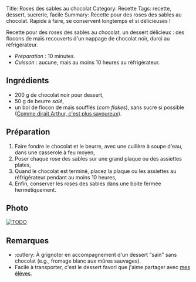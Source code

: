 Title: Roses des sables au chocolat
Category: Recette
Tags: recette, dessert, sucrerie, facile
Summary: Recette pour des roses des sables au chocolat. Rapide à faire, se conservent longtemps et si délicieuses !

Recette pour des roses des sables au chocolat, un dessert délicieux : des flocons de maïs recouverts d'un nappage de chocolat noir, durci au réfrigérateur.

- *Préparation* : 10 minutes.
- *Cuisson* : aucune, mais au moins 10 heures au réfrigérateur.

## Ingrédients
- 200 g de chocolat noir pour dessert,
- 50 g de beurre *salé*,
- un bol de flocon de maïs soufflés (*corn flakes*), sans sucre si possible ([Comme dirait Arthur, c'est plus savoureux](http://kaamelott-soundboard.2ec0b4.fr/#son/cest_pas_faux2)).

## Préparation
1. Faire fondre le chocolat et le beurre, avec une cuillère à soupe d'eau, dans une casserole à feu moyen,
2. Poser chaque rose des sables sur une grand plaque ou des assiettes plates,
3. Quand le chocolat est terminé, placez la plaque ou les assiettes au réfrigérateur pendant au moins 10 heures,
4. Enfin, conserver les roses des sables dans une boite fermée hermétiquement.

## Photo
[![TODO]({filename}images/blank.png)](#)

## Remarques
- :cutlery: À grignoter en accompagnement d'un dessert "sain" sans chocolat (e.g., fromage blanc aux mûres sauvages).
- Facile à transporter, c'est le dessert favori que j'aime partager avec [mes élèves](http://perso.crans.org/besson/teach/).